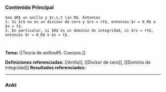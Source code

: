 ### Contenido Principal

```ad-proposition
Sea $R$ un anillo y $r,s,t \in R$. Entonces
1. Si $r$ no es un divisor de cero y $rs = rt$, entonces $r = 0_R$ o $s = t$.
2. En particular, si $R$ es un dominio de integridad, si $rs = rt$, entonces $r = 0_R$ o $s = t$.
```

```ad-proof


```

**Tema:** [[Teoría de anillos#5. Cuerpos.]]

**Definiciones referenciadas:** [[Anillo]], [[Divisor de cero]], [[Dominio de integridad]]
**Resultados referenciados:**

---
### Anki
